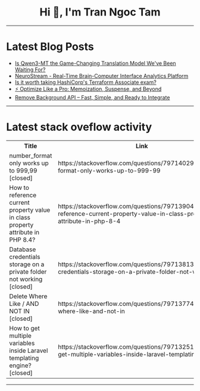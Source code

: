 <h1 align="center">Hi 👋, I'm Tran Ngoc Tam</h1>

---

# Latest Blog Posts 
<!-- BLOG-POST-LIST:START -->
- [Is Qwen3-MT the Game-Changing Translation Model We&#39;ve Been Waiting For?](https://dev.to/ashinno/is-qwen3-mt-the-game-changing-translation-model-weve-been-waiting-for-1k2m)
- [NeuroStream - Real-Time Brain-Computer Interface Analytics Platform](https://dev.to/poowagg/neurostream-real-time-brain-computer-interface-analytics-platform-4o3g)
- [Is it worth taking HashiCorp&#39;s Terraform Associate exam?](https://dev.to/smgestupa/is-it-worth-taking-hashicorps-terraform-associate-exam-4n2i)
- [⚡ Optimize Like a Pro: Memoization, Suspense, and Beyond](https://dev.to/manukumar07/optimize-like-a-pro-memoization-suspense-and-beyond-4209)
- [Remove Background API – Fast, Simple, and Ready to Integrate](https://dev.to/meetsohail/remove-background-api-fast-simple-and-ready-to-integrate-o4o)
<!-- BLOG-POST-LIST:END -->

---

# Latest stack oveflow activity
<table>
  <tr><th>Title</th><th>Link</th></tr>
  <!-- STACKOVERFLOW:START --><tr><td>number_format only works up to 999,99 [closed]</td><td>https://stackoverflow.com/questions/79714029/number-format-only-works-up-to-999-99</td></tr><tr><td>How to reference current property value in class property attribute in PHP 8.4?</td><td>https://stackoverflow.com/questions/79713904/how-to-reference-current-property-value-in-class-property-attribute-in-php-8-4</td></tr><tr><td>Database credentials storage on a private folder not working [closed]</td><td>https://stackoverflow.com/questions/79713813/database-credentials-storage-on-a-private-folder-not-working</td></tr><tr><td>Delete Where Like / AND NOT IN [closed]</td><td>https://stackoverflow.com/questions/79713774/delete-where-like-and-not-in</td></tr><tr><td>How to get multiple variables inside Laravel templating engine? [closed]</td><td>https://stackoverflow.com/questions/79713251/how-to-get-multiple-variables-inside-laravel-templating-engine</td></tr><!-- STACKOVERFLOW:END -->
</table>

---


